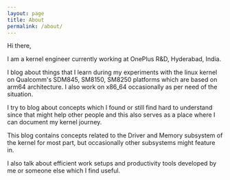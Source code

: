 ```yaml
---
layout: page
title: About
permalink: /about/
---
```


Hi there,

I am a kernel engineer currently working at OnePlus R&D, Hyderabad, India.

I blog about things that I learn during my experiments with the linux kernel on 
Qualcomm's SDM845, SM8150, SM8250 platforms which are based on arm64 architecture.
I also work on x86_64 occasionally as per need of the situation.

I try to blog about concepts which I found or still find hard to understand since that might 
help other people and this also serves as a place where I can document my kernel journey.

This blog contains concepts related to the Driver and Memory subsystem of the kernel for most part,
but occasionally other subsystems might feature in.

I also talk about efficient work setups and productivity tools developed by me or someone else which I find useful.
